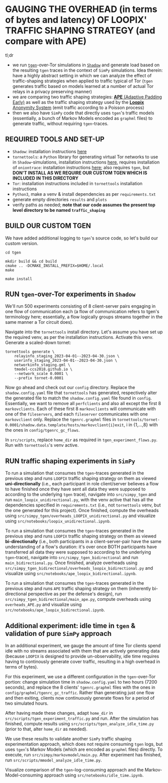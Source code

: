 # GAUGING THE OVERHEAD (in terms of bytes and latency) OF LOOPIX' TRAFFIC SHAPING STRATEGY (and compare with APE)

tl;dr
- we run [`tgen`](https://github.com/shadow/tgen)-over-Tor simulations in [`Shadow`](https://shadow.github.io/) and generate load based on the resulting `tgen` traces in the context of `SimPy` simulations. Idea therein: have a highly abstract setting in which we can analyze the effect of traffic-shaping strategies when applied to traffic typical of Tor (`tgen` generates traffic based on models learned at a number of actual Tor relays in a privacy preserving manner) 
- we are comparing two traffic shaping strategies: [**APE** (Adaptive Padding Early)](https://www.cs.kau.se/pulls/hot/thebasketcase-ape/) as well as the traffic shaping strategy used by the [**Loopix** Anonymity System](https://www.usenix.org/conference/usenixsecurity17/technical-sessions/presentation/piotrowska) (emit traffic according to a Poisson process)
- then we also have `SimPy` code that directly uses `tgen`'s traffic models (essentially, a bunch of Markov Models encoded as `graphml` files) to generate traffic, without requiring `tgen`-traces.

## REQUIRED TOOLS AND SET-UP

- `Shadow`: installation instructions [here](https://shadow.github.io/docs/guide/shadow.html)
- `tornettools`: a `Python` library for generating virtual Tor networks to use in `Shadow`-simulations, installation instructions [here](https://github.com/shadow/tornettools), requires installation of `oniontrace`: installation instructions [here](https://github.com/shadow/oniontrace); also requires `tgen`, but **DON'T INSTALL AS WE REQUIRE OUR CUSTOM TGEN WHICH IS INCLUDED IN THIS DIRECTORY**
- `Tor`: installation instructions included in `tornettools` installation instructions
- `Python3`, make a venv & install dependencies as per `requirements.txt`
- generate empty directories `results` and `plots`
- verify paths as needed; **note that our code assumes the present top level directory to be named `traffic_shaping`**

## BUILD OUR CUSTOM TGEN

We have added additional logging to `tgen`'s source code, so let's build our custom version.

```
cd tgen

mkdir build && cd build
cmake .. -DCMAKE_INSTALL_PREFIX=$HOME/.local
make

make install
```

## RUN `tgen`-over-Tor experiments in `Shadow`

We'll run 500 experiments consisting of 8 client-server pairs engaging in one flow of communication each (a flow of communication refers to tgen's terminology here; essentially, a flow logically groups streams together in the same manner a Tor circuit does).

Navigate into the `tornettools` install directory. Let's assume you have set up the required venv, as per the installation instructions. Activate this venv. Generate a scaled-down tornet:

```
tornettools generate \
    relayinfo_staging_2023-04-01--2023-04-30.json \
    userinfo_staging_2023-04-01--2023-04-30.json \
    networkinfo_staging.gml \
    tmodel-ccs2018.github.io \
    --network_scale 0.0001 \
    --prefix tornet-0.0001
```

Now go ahead and check out our `config` directory. Replace the `shadow.config.yaml` file that `tornettools` has generated, respectively alter the generated file to match the `shadow.config.yaml` file found in `config`. Essentially, we want to remove all `perfclients` and also all except the first 8 `markovclients`. Each of these first 8 `markovclients` will communicate with one of the `fileservers`, and each `fileserver` communicates with one `markovclient` only. Replace the `tgenrc.graphml` files in `tornettools/tornet-0.0001/shadow.data.template/hosts/markovclient{i}exit`, i in {1,...,8} with the ones in `config/tgenrc_gc_flows`. 

In `src/scripts`, replace `home_dir` as required in `tgen_experiment_flows.py`. Run with `tornettools`'s venv active.

## RUN traffic shaping experiments in `SimPy`

To run a simulation that consumes the `tgen`-traces generated in the previous step and runs `LOOPIX` traffic shaping strategy on them as viewed **uni-directionally** (i.e., each participant in role client/server believes a flow to have finished once they have sent all data they were supposed to according to the underlying `tgen` trace), navigate into `src/simpy_tgen` and run `main_loopix_unidirectional.py`, with the venv active that has all the dependencies specified in `requirements.txt` (i.e., not `tornettools` venv, but the one generated for this project). Once finished, compute the overheads using `src/simpy_tgen/overheads_LOOPIX_unidirectional.py` and visualize using `src/notebooks/loopix_unidirectional.ipynb`.

To run a simulation that consumes the `tgen`-traces generated in the previous step and runs `LOOPIX` traffic shaping strategy on them as viewed **bi-directionally** (i.e., both participants in a client-server-pair have the same understanding of a flow's duration: it's over once BOTH participants have transferred all data they were supposed to according to the underlying `tgen`-trace), navigate into `src/simpy_tgen_bidirectional` and run `main_bidirectional.py`. Once finished, analyze overheads using `src/simpy_tgen_bidirectional/overheads_loopix_bidirectional.py` and visualize using `src/notebooks/ape_loopix_bidirectional.ipynb`.

To run a simulation that consumes the `tgen`-traces generated in the previous step and runs `APE` traffic shaping strategy on them (inherently bi-directional perspective as per the defense's design), run `src/simpy_tgen_bidirectional/main_ape.py`, compute overheads using `overheads_APE.py` and visualize using `src/notebooks/ape_loopix_bidirectional.ipynb`.

## Additional experiment: idle time in `tgen` & validation of pure `SimPy` approach

In an additional experiment, we gauge the amount of time Tor clients spend idle with no streams associated with them that are actively generating data (because `LOOPIX` is designed to provide un-observability, idle time requires having to continously generate cover traffic, resulting in a high overhead in terms of bytes).

For this experiment, we use a different configuration in the `tgen`-over-Tor portion: change simulation time in `shadow.config.yaml` to two hours (7200 seconds), and replace the 8 clients' `tgenrc.graphml` files with the ones in `config/graphml/tgenrc_gc_traffic`. Rather than generating just one flow and then exiting, clients now continuously generate flows for a period of two simulated hours. 

After having made these changes, adapt `home_dir` in `src/scripts/tgen_experiment_traffic.py` and run. After the simulation has finished, compute results using `src/scripts/tgen_analyze_idle_time.py` (prior to that, alter `home_dir` as needed).

We use these results to validate another `SimPy` traffic shaping experimentation approach, which does not require consuming `tgen` logs, but uses `tgen`'s Markov Models (which are encoded as `graphml` files) directly. To execute, run `src/simpy/markovmodel/main.py`. After experiment has finished, run `src/scripts/mmodel_analyze_idle_time.py`.

Visualize comparison of the `tgen`-log-consuming approach and the Markov-Model-consuming approach using `src/notebooks/idle_time.ipynb`.